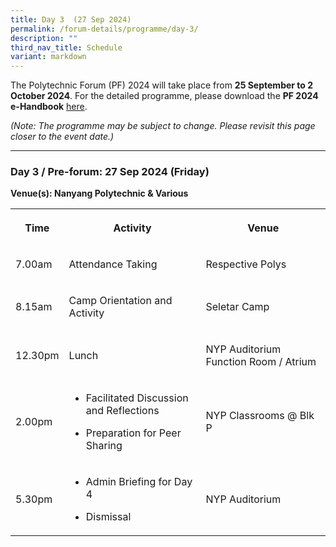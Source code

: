 ```yaml
---
title: Day 3  (27 Sep 2024)
permalink: /forum-details/programme/day-3/
description: ""
third_nav_title: Schedule
variant: markdown
---
```

<p>The Polytechnic Forum (PF) 2024 will take place from <strong>25 September to 2 October 2024</strong>.
For the detailed programme, please download the&nbsp;<strong>PF 2024 e-Handbook</strong> 
<a href="/files/pf%202023%20-%20e-handbook%20(updated%209%20sep).pdf" rel="noopener noreferrer nofollow" target="_blank">here</a>.</p>
<p><em>(Note: The programme may be subject to change. Please revisit this page closer to the event date.)</em>
</p>
<hr>
<h3><strong>Day 3 / Pre-forum: 27 Sep 2024 (Friday)</strong></h3>
<p><strong>Venue(s): Nanyang Polytechnic &amp; Various</strong>
</p>
<table style="minWidth: 75px">
<colgroup>
<col>
<col>
<col>
</colgroup>
<tbody>
<tr>
<th rowspan="1" colspan="1">
<p>Time</p>
</th>
<th rowspan="1" colspan="1">
<p>Activity</p>
</th>
<th rowspan="1" colspan="1">
<p>Venue</p>
</th>
</tr>
<tr>
<td rowspan="1" colspan="1">
<p>7.00am</p>
</td>
<td rowspan="1" colspan="1">
<p>Attendance Taking</p>
</td>
<td rowspan="1" colspan="1">
<p>Respective Polys</p>
</td>
</tr>
<tr>
<td rowspan="1" colspan="1">
<p>8.15am</p>
</td>
<td rowspan="1" colspan="1">
<p>Camp Orientation and Activity</p>
</td>
<td rowspan="1" colspan="1">
<p>Seletar Camp</p>
</td>
</tr>
<tr>
<td rowspan="1" colspan="1">
<p>12.30pm</p>
</td>
<td rowspan="1" colspan="1">
<p>Lunch</p>
</td>
<td rowspan="1" colspan="1">
<p>NYP Auditorium Function Room / Atrium</p>
</td>
</tr>
<tr>
<td rowspan="1" colspan="1">
<p>2.00pm</p>
</td>
<td rowspan="1" colspan="1">
<ul data-tight="true" class="tight">
<li>
<p>Facilitated Discussion and Reflections</p>
</li>
<li>
<p>Preparation for Peer Sharing</p>
</li>
</ul>
</td>
<td rowspan="1" colspan="1">
<p>NYP Classrooms @ Blk P</p>
</td>
</tr>
<tr>
<td rowspan="1" colspan="1">
<p>5.30pm</p>
</td>
<td rowspan="1" colspan="1">
<ul data-tight="true" class="tight">
<li>
<p>Admin Briefing for Day 4</p>
</li>
<li>
<p>Dismissal</p>
</li>
</ul>
</td>
<td rowspan="1" colspan="1">
<p>NYP Auditorium</p>
</td>
</tr>
</tbody>
</table>
<p></p>